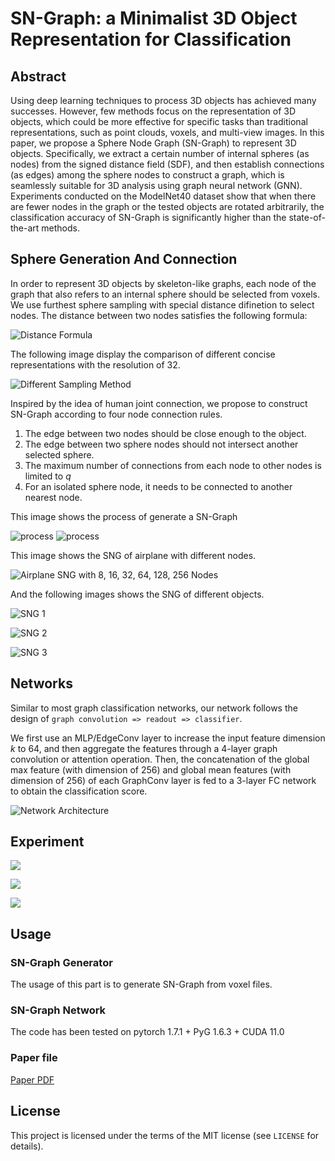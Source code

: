 # SN-Graph: a Minimalist 3D Object Representation for Classification

## Abstract
Using deep learning techniques to process 3D objects has achieved many successes. However, few methods focus on the representation of 3D objects, which could be more effective for specific tasks than traditional representations, such as point clouds, voxels, and multi-view images. In this paper, we propose a Sphere Node Graph (SN-Graph) to represent 3D objects. Specifically, we extract a certain number of internal spheres (as nodes) from the signed distance field (SDF), and then establish connections (as edges) among the sphere nodes to construct a graph, which is seamlessly suitable for 3D analysis using graph neural network (GNN). Experiments conducted on the ModelNet40 dataset show that when there are fewer nodes in the graph or the tested objects are rotated arbitrarily, the classification accuracy of SN-Graph is significantly higher than the state-of-the-art methods.

## Sphere Generation And Connection
In order to represent 3D objects by skeleton-like graphs, each node of the graph that also refers to an internal sphere should be selected from voxels.
We use furthest sphere sampling with special distance difinetion to select nodes.
The distance between two nodes satisfies the following formula:

![Distance Formula](/images/distance.jpg)

The following image display the comparison of different concise representations with the resolution of 32.

![Different Sampling Method](/images/32resolution.jpg)

Inspired by the idea of human joint connection, we propose to construct SN-Graph according to four node connection rules.
1. The edge between two nodes should be close enough to the object.
2. The edge between two sphere nodes should not intersect another selected sphere.
3. The maximum number of connections from each node to other nodes is limited to $q$
4. For an isolated sphere node, it needs to be connected to another nearest node.


This image shows the process of generate a SN-Graph

![process](/images/generate-process.gif)
![process](/images/connect-process.gif)

This image shows the SNG of airplane with different nodes.

![Airplane SNG with 8, 16, 32, 64, 128, 256 Nodes](/images/sng.jpg)


And the following images shows the SNG of different objects.

![SNG 1](/images/sngs-part1.jpg)

![SNG 2](/images/sngs-part2.jpg)

![SNG 3](/images/sngs-part3.jpg)

## Networks
Similar to most graph classification networks, our network follows the design of `graph convolution => readout => classifier`. 

We first use an MLP/EdgeConv layer to increase the input feature dimension $k$ to $64$, and then aggregate the features through a 4-layer graph convolution or attention operation.
Then, the concatenation of the global max feature (with dimension of 256) and global mean features (with dimension of 256) of each GraphConv layer is fed to a 3-layer FC network to obtain the classification score.

![Network Architecture](/images/networks.jpg)

## Experiment
![](/images/table1.jpg)

![](/images/fig6.jpg)

![](/images/table2.jpg)

## Usage
### SN-Graph Generator
The usage of this part is to generate SN-Graph from voxel files.

### SN-Graph Network
The code has been tested on pytorch 1.7.1 + PyG 1.6.3 + CUDA 11.0

### Paper file
[Paper PDF](https://arxiv.org/pdf/2105.14784.pdf)

## License

This project is licensed under the terms of the MIT license (see `LICENSE` for details).